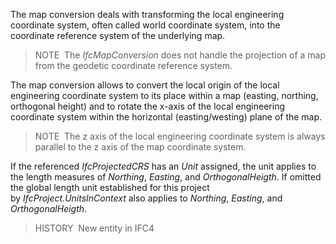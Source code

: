 ﻿The map conversion deals with transforming the local engineering coordinate system, often called world coordinate system, into the coordinate reference system of the underlying map.

> NOTE&nbsp; The _IfcMapConversion_ does not handle the projection of a map from the geodetic coordinate reference system.

The map conversion allows to convert the local origin of the local engineering coordinate system to its place within a map (easting, northing, orthogonal height) and to rotate the x-axis of the local engineering coordinate system within the horizontal (easting/westing) plane of the map.

> NOTE&nbsp; The z axis of the local engineering coordinate system is always parallel to the z axis of the map coordinate system.

If the referenced _IfcProjectedCRS_ has an _Unit_ assigned, the unit applies to the length measures of _Northing_, _Easting_, and _OrthogonalHeigth_. If omitted the global length unit established for this project by _IfcProject.UnitsInContext_ also applies to  _Northing_, _Easting_, and _OrthogonalHeigth_.

> HISTORY&nbsp; New entity in IFC4
